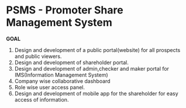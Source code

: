 # PSMS - Promoter Share Management System

**GOAL**
1. Design and development of a public portal(website) for all prospects and public viewers.
2. Design and development of shareholder portal.
3. Design and development of admin,checker and maker portal for IMS(Information Management System)
4. Company wise collaborative dashboard
5. Role wise user access panel.
6. Design and development of mobile app for the shareholder for easy access of information.
